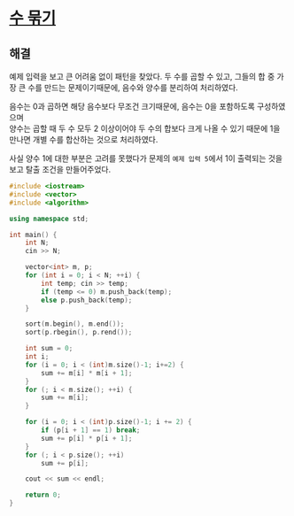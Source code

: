 # [수 묶기](https://www.acmicpc.net/problem/1744)

## 해결
예제 입력을 보고 큰 어려움 없이 패턴을 찾았다. 두 수를 곱할 수 있고, 그들의 합 중 가장 큰 수를 만드는 문제이기때문에, 음수와 양수를 분리하여 처리하였다.

음수는 0과 곱하면 해당 음수보다 무조건 크기때문에, 음수는 0을 포함하도록 구성하였으며  
양수는 곱할 때 두 수 모두 2 이상이어야 두 수의 합보다 크게 나올 수 있기 때문에 1을 만나면 개별 수를 합산하는 것으로 처리하였다.

사실 양수 1에 대한 부분은 고려를 못했다가 문제의 `예제 입력 5`에서 1이 출력되는 것을 보고 탈출 조건을 만들어주었다.

```cpp
#include <iostream>
#include <vector>
#include <algorithm>

using namespace std;

int main() {
	int N;
	cin >> N;

	vector<int> m, p;
	for (int i = 0; i < N; ++i) {
		int temp; cin >> temp;
		if (temp <= 0) m.push_back(temp);
		else p.push_back(temp);
	}

	sort(m.begin(), m.end());
	sort(p.rbegin(), p.rend());

	int sum = 0;
	int i;
	for (i = 0; i < (int)m.size()-1; i+=2) {
		sum += m[i] * m[i + 1];
	}
	for (; i < m.size(); ++i) {
		sum += m[i];
	}

	for (i = 0; i < (int)p.size()-1; i += 2) {
		if (p[i + 1] == 1) break;
		sum += p[i] * p[i + 1];
	}
	for (; i < p.size(); ++i)
		sum += p[i];

	cout << sum << endl;

	return 0;
}
```